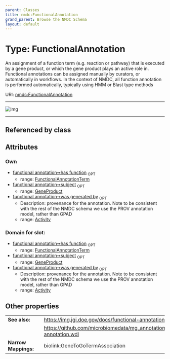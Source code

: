 ```yaml
---
parent: Classes
title: nmdc:FunctionalAnnotation
grand_parent: Browse the NMDC Schema
layout: default
---
```


# Type: FunctionalAnnotation


An assignment of a function term (e.g. reaction or pathway) that is executed by a gene product, or which the gene product plays an active role in. Functional annotations can be assigned manually by curators, or automatically in workflows. In the context of NMDC, all function annotation is performed automatically, typically using HMM or Blast type methods

URI: [nmdc:FunctionalAnnotation](https://microbiomedata/meta/FunctionalAnnotation)


---

![img](http://yuml.me/diagram/nofunky;dir:TB/class/[GeneProduct],[FunctionalAnnotationTerm],[FunctionalAnnotationTerm]%3Chas%20function%200..1-%20[FunctionalAnnotation],[GeneProduct]%3Csubject%200..1-++[FunctionalAnnotation],[Activity]%3Cwas%20generated%20by%200..1-%20[FunctionalAnnotation],[Activity])

---


## Referenced by class


## Attributes


### Own

 * [functional annotation➞has function](functional_annotation_has_function.md)  <sub>OPT</sub>
    * range: [FunctionalAnnotationTerm](FunctionalAnnotationTerm.md)
 * [functional annotation➞subject](functional_annotation_subject.md)  <sub>OPT</sub>
    * range: [GeneProduct](GeneProduct.md)
 * [functional annotation➞was generated by](functional_annotation_was_generated_by.md)  <sub>OPT</sub>
    * Description: provenance for the annotation. Note to be consistent with the rest of the NMDC schema we use the PROV annotation model, rather than GPAD
    * range: [Activity](Activity.md)

### Domain for slot:

 * [functional annotation➞has function](functional_annotation_has_function.md)  <sub>OPT</sub>
    * range: [FunctionalAnnotationTerm](FunctionalAnnotationTerm.md)
 * [functional annotation➞subject](functional_annotation_subject.md)  <sub>OPT</sub>
    * range: [GeneProduct](GeneProduct.md)
 * [functional annotation➞was generated by](functional_annotation_was_generated_by.md)  <sub>OPT</sub>
    * Description: provenance for the annotation. Note to be consistent with the rest of the NMDC schema we use the PROV annotation model, rather than GPAD
    * range: [Activity](Activity.md)

## Other properties

|  |  |  |
| --- | --- | --- |
| **See also:** | | https://img.jgi.doe.gov/docs/functional-annotation.pdf |
|  | | https://github.com/microbiomedata/mg_annotation/blob/master/functional-annotation.wdl |
| **Narrow Mappings:** | | biolink:GeneToGoTermAssociation |

